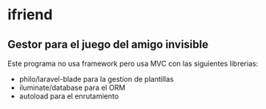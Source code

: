 # ifriend
## Gestor para el juego del amigo invisible

Este programa no usa framework pero usa MVC con las siguientes librerias:

- philo/laravel-blade para la gestion de plantillas
- iluminate/database para el ORM
- autoload para el enrutamiento

